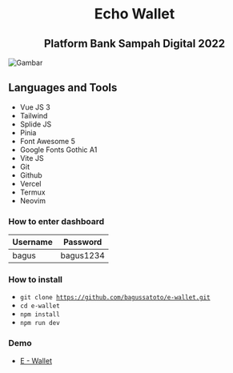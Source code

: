 <h1 align="center">Echo Wallet</h1>
<h2 align="center">Platform Bank Sampah Digital 2022</h2>

<img alt="Gambar" src="https://user-images.githubusercontent.com/87259393/186087417-70d45e87-e887-4e2e-a374-2c747df1ae8d.png">


## Languages and Tools
- Vue JS 3
- Tailwind
- Splide JS
- Pinia
- Font Awesome 5
- Google Fonts Gothic A1
- Vite JS
- Git 
- Github
- Vercel
- Termux
- Neovim

### How to enter dashboard

|     Username    | Password           |
|-----------------|--------------------|
|   bagus          |  bagus1234          |


### How to install
- <code>git clone https://github.com/bagussatoto/e-wallet.git </code>
- <code>cd e-wallet</code>
- <code>npm install</code>
- <code>npm run dev</code>

### Demo 
- [E - Wallet](https://e-wallet-rouge.vercel.app/)



